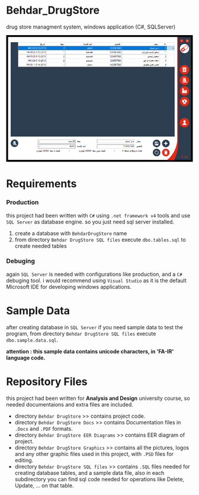 # Behdar_DrugStore
drug store managment system, windows application (C#, SQLServer) 

![screenshot](https://github.com/aasmpro/Behdar_DrugStore/blob/master/Behdar%20DrugStore%20Graphics/screenshots/Prescriptions.png)

# Requirements
### Production
this project had been written with `C#` using `.net framework v4` tools and use `SQL Server` as database engine. so you just need sql server installed.
1. create a database with `BehdarDrugStore` name
2. from directory `Behdar DrugStore SQL files` execute `dbo.tables.sql` to create needed tables

### Debuging
again `SQL Server` is needed with configurations like production, and a `C#` debuging tool. i would recommend using `Visual Studio` as it is the default Microsoft IDE for developing windows applications.

# Sample Data
after creating database in `SQL Server` if you need sample data to test the program, from directory `Behdar DrugStore SQL files` execute `dbo.sample.data.sql`.

__attention : this sample data contains unicode characters, in 'FA-IR' language code.__

# Repository Files
this project had been written for __Analysis and Design__ university course, so needed documentaions and extra files are included.
* directory `Behdar DrugStore` >> contains project code.
* directory `Behdar DrugStore Docs` >> contains Documentation files in `.Docx` and `.PDF` formats.
* directory `Behdar DrugStore EER Diagrams` >> contains EER diagram of project.
* directory `Behdar DrugStore Graphics` >> contains all the pictures, logos and any other graphic files used in this project, with `.PSD` files for editing.
* directory `Behdar DrugStore SQL files` >> contains `.SQL` files needed for creating database tables, and a sample data file, also in each subdirectory you can find sql code needed for operations like Delete, Update, ... on that table.
